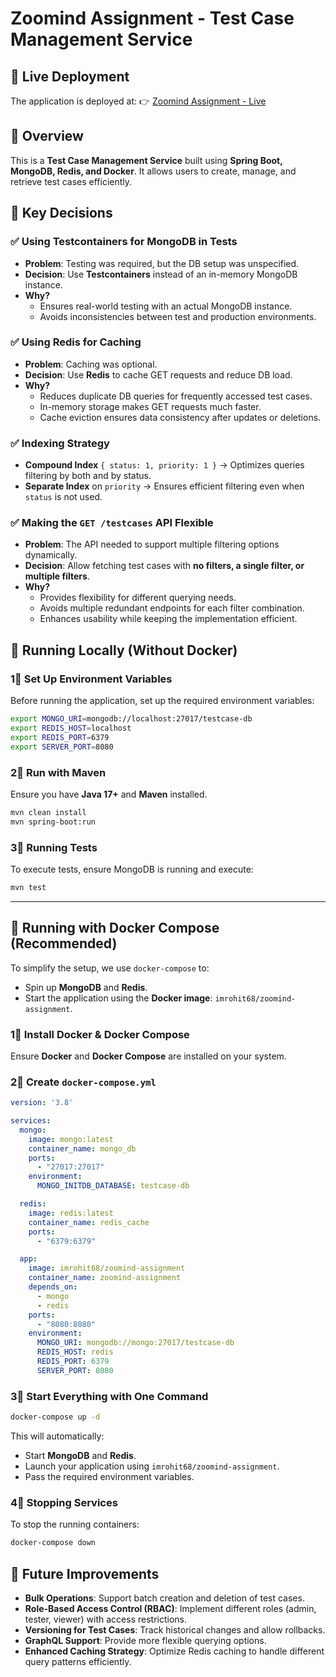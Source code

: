 # Zoomind Assignment - Test Case Management Service

## 🚀 Live Deployment
The application is deployed at:
👉 [Zoomind Assignment - Live](https://zoomind-assignment.onrender.com/swagger-ui/index.html)

## 🐜 Overview
This is a **Test Case Management Service** built using **Spring Boot, MongoDB, Redis, and Docker**. It allows users to create, manage, and retrieve test cases efficiently.

## 📌 Key Decisions

### ✅ Using Testcontainers for MongoDB in Tests
- **Problem**: Testing was required, but the DB setup was unspecified.
- **Decision**: Use **Testcontainers** instead of an in-memory MongoDB instance.
- **Why?**
  - Ensures real-world testing with an actual MongoDB instance.
  - Avoids inconsistencies between test and production environments.

### ✅ Using Redis for Caching
- **Problem**: Caching was optional.
- **Decision**: Use **Redis** to cache GET requests and reduce DB load.
- **Why?**
  - Reduces duplicate DB queries for frequently accessed test cases.
  - In-memory storage makes GET requests much faster.
  - Cache eviction ensures data consistency after updates or deletions.

### ✅ Indexing Strategy
- **Compound Index** `{ status: 1, priority: 1 }` → Optimizes queries filtering by both and by status.
- **Separate Index** on `priority` → Ensures efficient filtering even when `status` is not used.

### ✅ Making the `GET /testcases` API Flexible
- **Problem**: The API needed to support multiple filtering options dynamically.
- **Decision**: Allow fetching test cases with **no filters, a single filter, or multiple filters**.
- **Why?**
  - Provides flexibility for different querying needs.
  - Avoids multiple redundant endpoints for each filter combination.
  - Enhances usability while keeping the implementation efficient.

## 🤔 Running Locally (Without Docker)

### 1⃣ Set Up Environment Variables
Before running the application, set up the required environment variables:

```sh
export MONGO_URI=mongodb://localhost:27017/testcase-db
export REDIS_HOST=localhost
export REDIS_PORT=6379
export SERVER_PORT=8080
```

### 2⃣ Run with Maven
Ensure you have **Java 17+** and **Maven** installed.

```sh
mvn clean install
mvn spring-boot:run
```

### 3⃣ Running Tests
To execute tests, ensure MongoDB is running and execute:

```sh
mvn test
```

---

## 🐫 Running with Docker Compose (Recommended)

To simplify the setup, we use `docker-compose` to:
- Spin up **MongoDB** and **Redis**.
- Start the application using the **Docker image**: `imrohit68/zoomind-assignment`.

### 1⃣ Install Docker & Docker Compose
Ensure **Docker** and **Docker Compose** are installed on your system.

### 2⃣ Create `docker-compose.yml`

```yaml
version: '3.8'

services:
  mongo:
    image: mongo:latest
    container_name: mongo_db
    ports:
      - "27017:27017"
    environment:
      MONGO_INITDB_DATABASE: testcase-db

  redis:
    image: redis:latest
    container_name: redis_cache
    ports:
      - "6379:6379"

  app:
    image: imrohit68/zoomind-assignment
    container_name: zoomind-assignment
    depends_on:
      - mongo
      - redis
    ports:
      - "8080:8080"
    environment:
      MONGO_URI: mongodb://mongo:27017/testcase-db
      REDIS_HOST: redis
      REDIS_PORT: 6379
      SERVER_PORT: 8080
```

### 3⃣ Start Everything with One Command

```sh
docker-compose up -d
```

This will automatically:
- Start **MongoDB** and **Redis**.
- Launch your application using `imrohit68/zoomind-assignment`.
- Pass the required environment variables.

### 4⃣ Stopping Services
To stop the running containers:

```sh
docker-compose down
```
## 🚀 Future Improvements

- **Bulk Operations**: Support batch creation and deletion of test cases.
- **Role-Based Access Control (RBAC)**: Implement different roles (admin, tester, viewer) with access restrictions.
- **Versioning for Test Cases**: Track historical changes and allow rollbacks.
- **GraphQL Support**: Provide more flexible querying options.
- **Enhanced Caching Strategy**: Optimize Redis caching to handle different query patterns efficiently.
